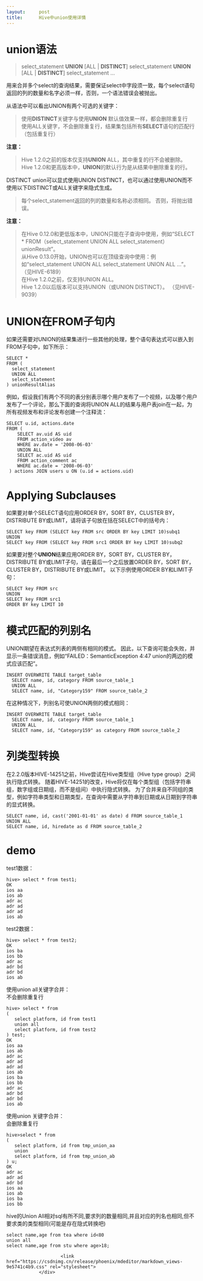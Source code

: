 ```yaml
---
layout:     post
title:      Hive中union使用详情
---
```

<div id="article_content" class="article_content clearfix csdn-tracking-statistics" data-pid="blog" data-mod="popu_307" data-dsm="post">
								            <div id="content_views" class="markdown_views prism-atom-one-dark">
							<!-- flowchart 箭头图标 勿删 -->
							<svg xmlns="http://www.w3.org/2000/svg" style="display: none;"><path stroke-linecap="round" d="M5,0 0,2.5 5,5z" id="raphael-marker-block" style="-webkit-tap-highlight-color: rgba(0, 0, 0, 0);"></path></svg>
							<h1 id="union语法">union语法</h1>

<blockquote>
  <p>select_statement <strong>UNION</strong> [ALL | <strong>DISTINCT</strong>] select_statement <strong>UNION</strong> [ALL | <strong>DISTINCT</strong>] select_statement …</p>
</blockquote>

<p>用来合并多个select的查询结果，需要保证select中字段须一致，每个select语句返回的列的数量和名字必须一样，否则，一个语法错误会被抛出。</p>

<p>从语法中可以看出UNION有两个可选的关键字：</p>

<blockquote>
  <p>使用<strong>DISTINCT</strong>关键字与使用<strong>UNION</strong> 默认值效果一样，都会删除重复行 <br>
  使用ALL关键字，不会删除重复行，结果集包括所有<strong>SELECT</strong>语句的匹配行（包括重复行）</p>
</blockquote>

<p><strong>注意：</strong></p>

<blockquote>
  <p>Hive 1.2.0之前的版本仅支持<strong>UNION</strong> ALL，其中重复的行不会被删除。 <br>
  Hive 1.2.0和更高版本中，<strong>UNION</strong>的默认行为是从结果中删除重复的行。</p>
</blockquote>

<p>DISTINCT union可以显式使用UNION DISTINCT，也可以通过使用UNION而不使用以下DISTINCT或ALL关键字来隐式生成。</p>

<blockquote>
  <p>每个select_statement返回的列的数量和名称必须相同。 否则，将抛出错误。</p>
</blockquote>

<p><strong>注意：</strong></p>

<blockquote>
  <p>在Hive 0.12.0和更低版本中，UNION只能在子查询中使用，例如“SELECT * FROM（select_statement UNION ALL select_statement）unionResult”。 <br>
  从Hive 0.13.0开始，UNION也可以在顶级查询中使用：例如“select_statement UNION ALL select_statement UNION ALL …”。 （见HIVE-6189） <br>
  在Hive 1.2.0之前，仅支持UNION ALL。  <br>
  Hive 1.2.0以后版本可以支持UNION（或UNION DISTINCT）。 （见HIVE-9039）</p>
</blockquote>



<h1 id="union在from子句内">UNION在FROM子句内</h1>

<p>如果还需要对UNION的结果集进行一些其他的处理，整个语句表达式可以嵌入到FROM子句中，如下所示：</p>



<pre class="prettyprint"><code class=" hljs sql"><span class="hljs-operator"><span class="hljs-keyword">SELECT</span> *
<span class="hljs-keyword">FROM</span> (
  select_statement
  <span class="hljs-keyword">UNION</span> <span class="hljs-keyword">ALL</span>
  select_statement
) unionResultAlias</span></code></pre>

<p>例如，假设我们有两个不同的表分别表示哪个用户发布了一个视频，以及哪个用户发布了一个评论，那么下面的查询将UNION ALL的结果与用户表join在一起，为所有视频发布和评论发布创建一个注释流：</p>



<pre class="prettyprint"><code class=" hljs sql"><span class="hljs-operator"><span class="hljs-keyword">SELECT</span> u.id, actions.<span class="hljs-keyword">date</span>
<span class="hljs-keyword">FROM</span> (
    <span class="hljs-keyword">SELECT</span> av.uid <span class="hljs-keyword">AS</span> uid
    <span class="hljs-keyword">FROM</span> action_video av
    <span class="hljs-keyword">WHERE</span> av.<span class="hljs-keyword">date</span> = <span class="hljs-string">'2008-06-03'</span>
    <span class="hljs-keyword">UNION</span> <span class="hljs-keyword">ALL</span>
    <span class="hljs-keyword">SELECT</span> ac.uid <span class="hljs-keyword">AS</span> uid
    <span class="hljs-keyword">FROM</span> action_comment ac
    <span class="hljs-keyword">WHERE</span> ac.<span class="hljs-keyword">date</span> = <span class="hljs-string">'2008-06-03'</span>
 ) actions <span class="hljs-keyword">JOIN</span> users u <span class="hljs-keyword">ON</span> (u.id = actions.uid)</span></code></pre>



<h1 id="applying-subclauses">Applying Subclauses</h1>

<p>如果要对单个SELECT语句应用ORDER BY，SORT BY，CLUSTER BY，DISTRIBUTE BY或LIMIT，请将该子句放在括在SELECT中的括号内：</p>



<pre class="prettyprint"><code class=" hljs sql"><span class="hljs-operator"><span class="hljs-keyword">SELECT</span> <span class="hljs-keyword">key</span> <span class="hljs-keyword">FROM</span> (<span class="hljs-keyword">SELECT</span> <span class="hljs-keyword">key</span> <span class="hljs-keyword">FROM</span> src <span class="hljs-keyword">ORDER</span> <span class="hljs-keyword">BY</span> <span class="hljs-keyword">key</span> LIMIT <span class="hljs-number">10</span>)subq1
<span class="hljs-keyword">UNION</span>
<span class="hljs-keyword">SELECT</span> <span class="hljs-keyword">key</span> <span class="hljs-keyword">FROM</span> (<span class="hljs-keyword">SELECT</span> <span class="hljs-keyword">key</span> <span class="hljs-keyword">FROM</span> src1 <span class="hljs-keyword">ORDER</span> <span class="hljs-keyword">BY</span> <span class="hljs-keyword">key</span> LIMIT <span class="hljs-number">10</span>)subq2</span></code></pre>

<p>如果要对整个<strong>UNION</strong>结果应用ORDER BY，SORT BY，CLUSTER BY，DISTRIBUTE BY或LIMIT子句，请在最后一个之后放置ORDER BY，SORT BY，CLUSTER BY，DISTRIBUTE BY或LIMIT。 以下示例使用ORDER BY和LIMIT子句：</p>



<pre class="prettyprint"><code class=" hljs sql"><span class="hljs-operator"><span class="hljs-keyword">SELECT</span> <span class="hljs-keyword">key</span> <span class="hljs-keyword">FROM</span> src
<span class="hljs-keyword">UNION</span>
<span class="hljs-keyword">SELECT</span> <span class="hljs-keyword">key</span> <span class="hljs-keyword">FROM</span> src1 
<span class="hljs-keyword">ORDER</span> <span class="hljs-keyword">BY</span> <span class="hljs-keyword">key</span> LIMIT <span class="hljs-number">10</span></span></code></pre>



<h1 id="模式匹配的列别名">模式匹配的列别名</h1>

<p>UNION期望在表达式列表的两侧有相同的模式。 因此，以下查询可能会失败，并显示一条错误消息，例如“FAILED：SemanticException 4:47 union的两边的模式应该匹配”。</p>



<pre class="prettyprint"><code class=" hljs sql"><span class="hljs-operator"><span class="hljs-keyword">INSERT</span> OVERWRITE <span class="hljs-keyword">TABLE</span> target_table
  <span class="hljs-keyword">SELECT</span> name, id, category <span class="hljs-keyword">FROM</span> source_table_1
  <span class="hljs-keyword">UNION</span> <span class="hljs-keyword">ALL</span>
  <span class="hljs-keyword">SELECT</span> name, id, <span class="hljs-string">"Category159"</span> <span class="hljs-keyword">FROM</span> source_table_2</span></code></pre>

<p>在这种情况下，列别名可使UNION两侧的模式相同：</p>



<pre class="prettyprint"><code class=" hljs sql"><span class="hljs-operator"><span class="hljs-keyword">INSERT</span> OVERWRITE <span class="hljs-keyword">TABLE</span> target_table
  <span class="hljs-keyword">SELECT</span> name, id, category <span class="hljs-keyword">FROM</span> source_table_1
  <span class="hljs-keyword">UNION</span> <span class="hljs-keyword">ALL</span>
  <span class="hljs-keyword">SELECT</span> name, id, <span class="hljs-string">"Category159"</span> <span class="hljs-keyword">as</span> category <span class="hljs-keyword">FROM</span> source_table_2</span></code></pre>



<h1 id="列类型转换">列类型转换</h1>

<p>在2.2.0版本HIVE-14251之前，Hive尝试在Hive类型组（Hive type group）之间执行隐式转换。 随着HIVE-14251的改变，Hive将仅在每个类型组（包括字符串组，数字组或日期组，而不是组间）中执行隐式转换。 为了合并来自不同组的类型，例如字符串类型和日期类型，在查询中需要从字符串到日期或从日期到字符串的显式转换。</p>



<pre class="prettyprint"><code class=" hljs sql"><span class="hljs-operator"><span class="hljs-keyword">SELECT</span> name, id, <span class="hljs-keyword">cast</span>(<span class="hljs-string">'2001-01-01'</span> <span class="hljs-keyword">as</span> <span class="hljs-keyword">date</span>) d <span class="hljs-keyword">FROM</span> source_table_1
<span class="hljs-keyword">UNION</span> <span class="hljs-keyword">ALL</span>
<span class="hljs-keyword">SELECT</span> name, id, hiredate <span class="hljs-keyword">as</span> d <span class="hljs-keyword">FROM</span> source_table_2</span></code></pre>



<h1 id="demo">demo</h1>

<p>test1数据：</p>



<pre class="prettyprint"><code class=" hljs cs">hive&gt; <span class="hljs-keyword">select</span> * <span class="hljs-keyword">from</span> test1;
OK
ios aa
ios ab
adr ac
adr ad
adr ad
ios ab</code></pre>

<p>test2数据：</p>



<pre class="prettyprint"><code class=" hljs cs">hive&gt; <span class="hljs-keyword">select</span> * <span class="hljs-keyword">from</span> test2;
OK
ios ba
ios bb
adr ac
adr bd
adr bd
ios ab</code></pre>

<p>使用union all关键字合并： <br>
不会删除重复行</p>



<pre class="prettyprint"><code class=" hljs oxygene">hive&gt; <span class="hljs-keyword">select</span> * <span class="hljs-keyword">from</span>
(
   <span class="hljs-keyword">select</span> <span class="hljs-keyword">platform</span>, id <span class="hljs-keyword">from</span> test1
   <span class="hljs-keyword">union</span> all
   <span class="hljs-keyword">select</span> <span class="hljs-keyword">platform</span>, id <span class="hljs-keyword">from</span> test2
) test;
OK
ios aa
ios ab
adr ac
adr ad
adr ad
ios ab
ios ba
ios bb
adr ac
adr bd
adr bd
ios ab</code></pre>

<p>使用union 关键字合并： <br>
会删除重复行</p>



<pre class="prettyprint"><code class=" hljs oxygene">hive&gt;<span class="hljs-keyword">select</span> * <span class="hljs-keyword">from</span>
(
   <span class="hljs-keyword">select</span> <span class="hljs-keyword">platform</span>, id <span class="hljs-keyword">from</span> tmp_union_aa
   <span class="hljs-keyword">union</span>
   <span class="hljs-keyword">select</span> <span class="hljs-keyword">platform</span>, id <span class="hljs-keyword">from</span> tmp_union_ab
) u;
OK
adr ac
adr ad
adr bd
ios aa
ios ab
ios ba
ios bb</code></pre>

<p>hive的Union All相对sql有所不同,要求列的数量相同,并且对应的列名也相同,但不要求类的类型相同(可能是存在隐式转换吧)</p>

<pre class="prettyprint"><code class=" hljs sql"><span class="hljs-operator"><span class="hljs-keyword">select</span> name,age <span class="hljs-keyword">from</span> tea <span class="hljs-keyword">where</span> id&lt;<span class="hljs-number">80</span>
<span class="hljs-keyword">union</span> <span class="hljs-keyword">all</span>
<span class="hljs-keyword">select</span> name,age <span class="hljs-keyword">from</span> stu <span class="hljs-keyword">where</span> age&gt;<span class="hljs-number">18</span>;</span></code></pre>            </div>
						<link href="https://csdnimg.cn/release/phoenix/mdeditor/markdown_views-9e5741c4b9.css" rel="stylesheet">
                </div>